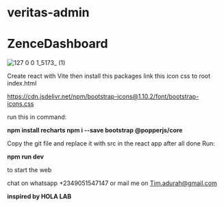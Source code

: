 # veritas-admin
# ZenceDashboard

![127 0 0 1_5173_ (1)](https://user-images.githubusercontent.com/117412844/226147416-7cd45ed6-a703-4471-8f0e-ba356e4342c7.png)

Create react with Vite then install this packages
 link this icon css to root index.html
 
 https://cdn.jsdelivr.net/npm/bootstrap-icons@1.10.2/font/bootstrap-icons.css
 
 run this in command:
 
<b> npm install recharts </b>
<b> npm i --save bootstrap @popperjs/core </b>
 
 Copy the git file and replace it with src in the react app after all done Run:

<b> npm run dev </b>
 
 to start the web
 
 chat on whatsapp +2349051547147 
 or mail me on Tim.adurah@gmail.com
 

<b> inspired by HOLA LAB </b>

